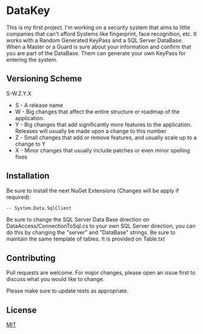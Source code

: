 # DataKey
This is my first project. I'm working on a security system that aims to little companies that can't afford Systems like fingerprint, face recognition, etc.
It works with a Random Generated KeyPass and a SQL Server DataBase. When a Master or a Guard is sure about your information and confirm that you are part of the DataBase. 
Them can generate your own KeyPass for entering the system.

## Versioning Scheme
S-W.Z.Y.X
- S - A release name
- W - Big changes that affect the entire structure or roadmap of the application.
- Y - Big changes that add significantly more features to the application. Releases will usually be made upon a change to this number
- Z - Small changes that add or remove features, and usually scale up to a change to Y
- X - Minor changes that usually include patches or even minor spelling fixes

## Installation

Be sure to install the next NuGet Extensions (Changes will be apply if required):

```bash
-- System.Data.SqlClient
```
Be sure to change the SQL Server Data Base direction on DataAccess/ConnectionToSql.cs to your own SQL Server direction, you can do this by changing the "server" and "DataBase" strings.
Be sure to maintain the same template of tables. It is provided on Table.txt

## Contributing
Pull requests are welcome. For major changes, please open an issue first to discuss what you would like to change.

Please make sure to update tests as appropriate.

## License
[MIT](https://choosealicense.com/licenses/mit/)
